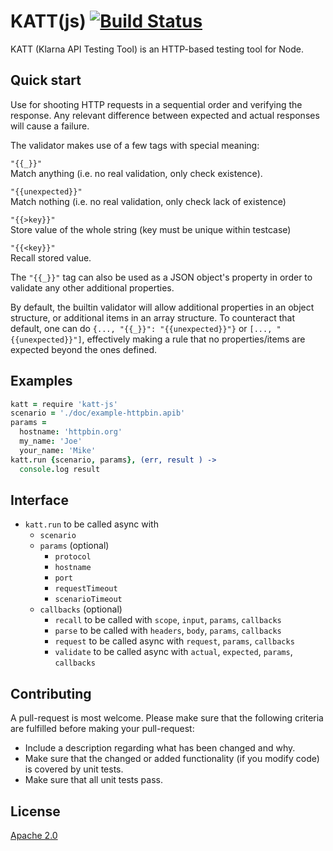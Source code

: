 # KATT(js) [![Build Status][2]][1]

KATT (Klarna API Testing Tool) is an HTTP-based testing tool for Node.


## Quick start

Use for shooting HTTP requests in a sequential order and verifying the response.
Any relevant difference between expected and actual responses will cause a
failure.

The validator makes use of a few tags with special meaning:

`"{{_}}"`  
Match anything (i.e. no real validation, only check existence).

`"{{unexpected}}"`  
Match nothing (i.e. no real validation, only check lack of existence)

`"{{>key}}"`  
Store value of the whole string (key must be unique within testcase)

`"{{<key}}"`  
Recall stored value.

The `"{{_}}"` tag can also be used as a JSON object's property in order to
validate any other additional properties.

By default, the builtin validator will allow additional properties in an object
structure, or additional items in an array structure. To counteract that
default, one can do `{..., "{{_}}": "{{unexpected}}"}` or
`[..., "{{unexpected}}"]`, effectively making a rule that no properties/items
are expected beyond the ones defined.


## Examples

```coffeescript
katt = require 'katt-js'
scenario = './doc/example-httpbin.apib'
params =
  hostname: 'httpbin.org'
  my_name: 'Joe'
  your_name: 'Mike'
katt.run {scenario, params}, (err, result ) ->
  console.log result
```


## Interface

* `katt.run` to be called async with
  * `scenario`
  * `params` (optional)
    * `protocol`
    * `hostname`
    * `port`
    * `requestTimeout`
    * `scenarioTimeout`
  * `callbacks` (optional)
    * `recall` to be called with `scope`, `input`, `params`, `callbacks`
    * `parse` to be called with `headers`, `body`, `params`, `callbacks`
    * `request` to be called async with `request`, `params`, `callbacks`
    * `validate` to be called async with `actual`, `expected`, `params`, `callbacks`


## Contributing

A pull-request is most welcome. Please make sure that the following criteria are
fulfilled before making your pull-request:

* Include a description regarding what has been changed and why.
* Make sure that the changed or added functionality (if you modify code) is
  covered by unit tests.
* Make sure that all unit tests pass.


## License

[Apache 2.0](LICENSE)


  [1]: https://travis-ci.org/klarna/katt-js
  [2]: https://travis-ci.org/klarna/katt-js.png
